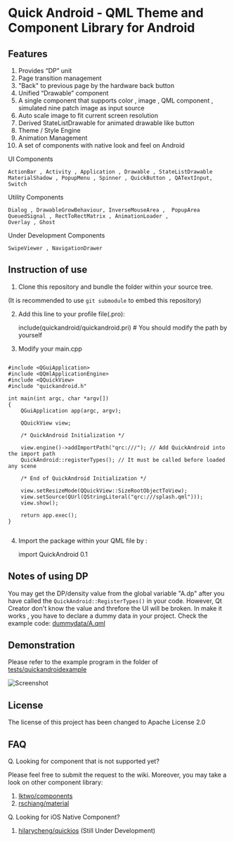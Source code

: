Quick Android - QML Theme and Component Library for Android
===========================================================

Features
--------

 1. Provides “DP” unit
 2. Page transition management
  1. "Back" to previous page by the hardware back button
 3. Unified “Drawable” component
  1. A single component that supports color , image , QML component , simulated nine patch image as input source
  2. Auto scale image to fit current screen resolution
  3. Derived StateListDrawable for animated drawable like button
 4. Theme / Style Engine
 5. Animation Management
 6. A set of components with native look and feel on Android

UI Components

    ActionBar , Activity , Application , Drawable , StateListDrawable
    MaterialShadow , PopupMenu , Spinner , QuickButton , QATextInput,
    Switch

Utility Components

    Dialog , DrawableGrowBehaviour, InverseMouseArea ,  PopupArea
    QueuedSignal , RectToRectMatrix , AnimationLoader ,
    Overlay , Ghost

Under Development Components

    SwipeViewer , NavigationDrawer

Instruction of use
------------------

 1) Clone this repository and bundle the folder within your source tree.

(It is recommended to use `git submodule` to embed this repository)

 2) Add this line to your profile file(.pro):

    include(quickandroid/quickandroid.pri) # You should modify the path by yourself

 3) Modify your main.cpp


```

#include <QGuiApplication>
#include <QQmlApplicationEngine>
#include <QQuickView>
#include "quickandroid.h"

int main(int argc, char *argv[])
{
    QGuiApplication app(argc, argv);

    QQuickView view;

    /* QuickAndroid Initialization */

    view.engine()->addImportPath("qrc:///"); // Add QuickAndroid into the import path
    QuickAndroid::registerTypes(); // It must be called before loaded any scene

    /* End of QuickAndroid Initialization */

    view.setResizeMode(QQuickView::SizeRootObjectToView);
    view.setSource(QUrl(QStringLiteral("qrc:///splash.qml")));
    view.show();

    return app.exec();
}


```

 4) Import the package within your QML file by :

    import QuickAndroid 0.1

Notes of using DP
-----------------

You may get the DP/density value from the global variable "A.dp" after you have called the `QuickAndroid::RegisterTypes()` in your code. However, Qt Creator don't know the value and threfore the UI will be broken. In make it works , you have to declare a dummy data in your project. Check the example code: [dummydata/A.qml](tests/quickandroidexample/dummydata/A.qml)

Demonstration
-------------

Please refer to the example program in the folder of [tests/quickandroidexample](tests/quickandroidexample)

![Screenshot](https://raw.githubusercontent.com/benlau/quickandroid/master/tests/quickandroidexample/docs/screenshot.png)

License
-------

The license of this project has been changed to Apache License 2.0

FAQ
---

Q. Looking for component that is not supported yet?

Please feel free to submit the request to the wiki. Moreover, you may take a look on other component library:

1. [Iktwo/components](https://github.com/Iktwo/components)
2. [rschiang/material](https://github.com/rschiang/material)

Q. Looking for iOS Native Component?

1. [hilarycheng/quickios](https://github.com/hilarycheng/quickios) (Still Under Development)



